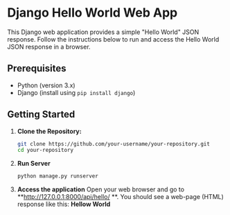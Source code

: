 # Django Hello World Web App

This Django web application provides a simple "Hello World" JSON response. Follow the instructions below to run and access the Hello World JSON response in a browser.

## Prerequisites

- Python (version 3.x)
- Django (install using `pip install django`)

## Getting Started

1. **Clone the Repository:**
   ```bash
   git clone https://github.com/your-username/your-repository.git
   cd your-repository

2. **Run Server**
   ```bash
   python manage.py runserver

3. **Access the application**
   Open your web browser and go to **http://127.0.0.1:8000/api/hello/ **. You should see a web-page (HTML) response like this:
   **Hellow World**


   
